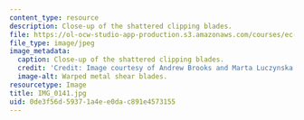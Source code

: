 ```yaml
---
content_type: resource
description: Close-up of the shattered clipping blades.
file: https://ol-ocw-studio-app-production.s3.amazonaws.com/courses/ec-s06-design-for-demining-spring-2007/0de3f56d59371a4ee0dac891e4573155_IMG_0141.jpg
file_type: image/jpeg
image_metadata:
  caption: Close-up of the shattered clipping blades.
  credit: 'Credit: Image courtesy of Andrew Brooks and Marta Luczynska.'
  image-alt: Warped metal shear blades.
resourcetype: Image
title: IMG_0141.jpg
uid: 0de3f56d-5937-1a4e-e0da-c891e4573155
---
```

